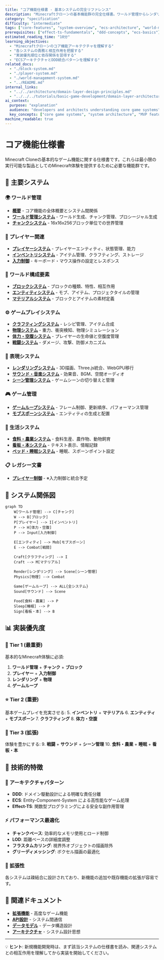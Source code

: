 ```yaml
---
title: "コア機能仕様書 - 基本システムの完全リファレンス"
description: "Minecraftクローンの基本機能群の完全仕様書。ワールド管理からレンダリングまでのシステム設計。"
category: "specification"
difficulty: "intermediate"
tags: ["core-features", "system-overview", "ecs-architecture", "world-management", "player-system"]
prerequisites: ["effect-ts-fundamentals", "ddd-concepts", "ecs-basics"]
estimated_reading_time: "10分"
learning_objectives:
  - "Minecraftクローンのコア機能アーキテクチャを理解する"
  - "各システムの責務と相互作用を把握する"
  - "実装優先順位と依存関係を習得する"
  - "ECSアーキテクチャとDDD統合パターンを理解する"
related_docs:
  - "./block-system.md"
  - "./player-system.md"
  - "./world-management-system.md"
  - "../README.md"
internal_links:
  - "../../architecture/domain-layer-design-principles.md"
  - "../../../tutorials/basic-game-development/domain-layer-architecture.md"
ai_context:
  purpose: "explanation"
  audience: "developers and architects understanding core game systems"
  key_concepts: ["core game systems", "system architecture", "MVP features", "ECS-DDD integration"]
machine_readable: true
---
```


# コア機能仕様書

Minecraft Cloneの基本的なゲーム機能に関する仕様書です。これらは最小限の実行可能な製品としてのMinecraft体験を提供するために必要な機能群です。

## 🌟 主要システム

### 🌍 **ワールド管理**
- **[概要](00-overview.md)** - コア機能の全体概要とシステム間関係
- **[ワールド管理システム](01-world-management-system.md)** - ワールド生成、チャンク管理、プロシージャル生成
- **[チャンクシステム](07-chunk-system.md)** - 16x16x256ブロック単位での世界管理

### 👤 **プレイヤー関連**
- **[プレイヤーシステム](02-player-system.md)** - プレイヤーエンティティ、状態管理、能力
- **[インベントリシステム](01-inventory-system.md)** - アイテム管理、クラフティング、ストレージ
- **[入力制御](18-input-controls.md)** - キーボード・マウス操作の設定とレスポンス

### 🧱 **ワールド構成要素**
- **[ブロックシステム](03-block-system.md)** - ブロックの種類、特性、相互作用
- **[エンティティシステム](04-entity-system.md)** - モブ、アイテム、プロジェクタイルの管理
- **[マテリアルシステム](10-material-system.md)** - ブロックとアイテムの素材定義

### ⚙️ **ゲームプレイシステム**
- **[クラフティングシステム](02-crafting-system.md)** - レシピ管理、アイテム合成
- **[物理システム](06-physics-system.md)** - 重力、衝突検知、物理シミュレーション
- **[体力・空腹システム](12-health-hunger-system.md)** - プレイヤーの生命値と空腹度管理
- **[戦闘システム](13-combat-system.md)** - ダメージ、攻撃、防御メカニズム

### 🎨 **表現システム**
- **[レンダリングシステム](05-rendering-system.md)** - 3D描画、Three.js統合、WebGPU移行
- **[サウンド・音楽システム](15-sound-music-system.md)** - 効果音、BGM、空間オーディオ
- **[シーン管理システム](11-scene-management-system.md)** - ゲームシーンの切り替えと管理

### 🎮 **ゲーム管理**
- **[ゲームループシステム](22-game-loop-system.md)** - フレーム制御、更新順序、パフォーマンス管理
- **[モブスポーンシステム](16-mob-spawning-system.md)** - エンティティの生成と配置

### 🌾 **生活システム**
- **[食料・農業システム](19-food-agriculture-system.md)** - 食料生産、農作物、動物飼育
- **[看板・本システム](20-sign-book-system.md)** - テキスト表示、情報記録
- **[ベッド・睡眠システム](21-bed-sleep-system.md)** - 睡眠、スポーンポイント設定

### 📋 **レガシー文書**
- **[プレイヤー制御](player-controls.md)** - ※入力制御と統合予定

## 🔗 システム関係図

```mermaid
graph TD
    W[ワールド管理] --> C[チャンク]
    W --> B[ブロック]
    P[プレイヤー] --> I[インベントリ]
    P --> H[体力・空腹]
    P --> Input[入力制御]

    E[エンティティ] --> Mob[モブスポーン]
    E --> Combat[戦闘]

    Craft[クラフティング] --> I
    Craft --> M[マテリアル]

    Render[レンダリング] --> Scene[シーン管理]
    Physics[物理] --> Combat

    Game[ゲームループ] --> ALL{全システム}
    Sound[サウンド] --> Scene

    Food[食料・農業] --> P
    Sleep[睡眠] --> P
    Sign[看板・本] --> B
```

## 📊 実装優先度

### 🚀 **Tier 1 (最重要)**
基本的なMinecraft体験に必須:
1. **ワールド管理** + **チャンク** + **ブロック**
2. **プレイヤー** + **入力制御**
3. **レンダリング** + **物理**
4. **ゲームループ**

### ⭐ **Tier 2 (重要)**
基本ゲームプレイを充実させる:
5. **インベントリ** + **マテリアル**
6. **エンティティ** + **モブスポーン**
7. **クラフティング**
8. **体力・空腹**

### 🎨 **Tier 3 (拡張)**
体験を豊かにする:
9. **戦闘** + **サウンド** + **シーン管理**
10. **食料・農業** + **睡眠** + **看板・本**

## 🔧 技術的特徴

### 📐 **アーキテクチャパターン**
- **DDD**: ドメイン駆動設計による明確な責任分離
- **ECS**: Entity-Component-System による高性能なゲーム処理
- **Effect-TS**: 関数型プログラミングによる安全な副作用管理

### ⚡ **パフォーマンス最適化**
- **チャンクベース**: 効率的なメモリ使用とロード制御
- **LOD**: 距離ベースの詳細度調整
- **フラスタムカリング**: 視界外オブジェクトの描画除外
- **グリーディメッシング**: ボクセル描画の最適化

### 🔄 **拡張性**
各システムは疎結合に設計されており、新機能の追加や既存機能の拡張が容易です。

## 🔗 関連ドキュメント

- **[拡張機能](../enhanced-features/README.md)** - 高度なゲーム機能
- **[API設計](../02-api-design/README.md)** - システム間通信
- **[データモデル](../03-data-models/README.md)** - データ構造設計
- **[アーキテクチャ](../explanations/architecture/README.md)** - システム設計思想

---

💡 **ヒント**: 新規機能開発時は、まず該当システムの仕様書を読み、関連システムとの相互作用を理解してから実装を開始してください。
